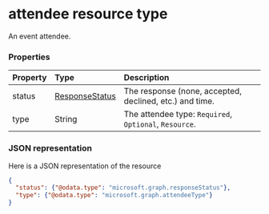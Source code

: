 # attendee resource type

An event attendee.
### Properties
| Property	   | Type	|Description|
|:---------------|:--------|:----------|
|status|[ResponseStatus](responsestatus.md)|The response (none, accepted, declined, etc.) and time.|
|type|String|The attendee type: `Required`, `Optional`, `Resource`.|


### JSON representation

Here is a JSON representation of the resource

<!-- {
  "blockType": "resource",
  "optionalProperties": [

  ],
  "@odata.type": "microsoft.graph.attendee"
}-->

```json
{
  "status": {"@odata.type": "microsoft.graph.responseStatus"},
  "type": {"@odata.type": "microsoft.graph.attendeeType"}
}

```


<!-- uuid: 8fcb5dbc-d5aa-4681-8e31-b001d5168d79
2015-10-25 14:57:30 UTC -->
<!-- {
  "type": "#page.annotation",
  "description": "attendee resource",
  "keywords": "",
  "section": "documentation",
  "tocPath": ""
}-->